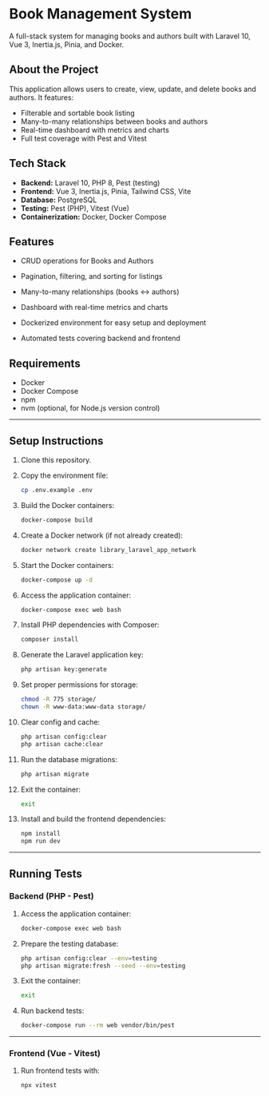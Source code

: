 # Book Management System

A full-stack system for managing books and authors built with Laravel 10, Vue 3, Inertia.js, Pinia, and Docker.

## About the Project

This application allows users to create, view, update, and delete books and authors. It features:

- Filterable and sortable book listing
- Many-to-many relationships between books and authors
- Real-time dashboard with metrics and charts
- Full test coverage with Pest and Vitest

## Tech Stack

- **Backend:** Laravel 10, PHP 8, Pest (testing)
- **Frontend:** Vue 3, Inertia.js, Pinia, Tailwind CSS, Vite
- **Database:** PostgreSQL
- **Testing:** Pest (PHP), Vitest (Vue)
- **Containerization:** Docker, Docker Compose

## Features 

- CRUD operations for Books and Authors

- Pagination, filtering, and sorting for listings

- Many-to-many relationships (books ↔ authors)

- Dashboard with real-time metrics and charts

- Dockerized environment for easy setup and deployment

- Automated tests covering backend and frontend

## Requirements

- Docker
- Docker Compose
- npm
- nvm (optional, for Node.js version control)

---

## Setup Instructions

1. Clone this repository.

2. Copy the environment file:

    ```bash
    cp .env.example .env
    ```

3. Build the Docker containers:

    ```bash
    docker-compose build
    ```

4. Create a Docker network (if not already created):

    ```bash
    docker network create library_laravel_app_network
    ```

5. Start the Docker containers:

    ```bash
    docker-compose up -d
    ```

6. Access the application container:

    ```bash
    docker-compose exec web bash
    ```

7. Install PHP dependencies with Composer:

    ```bash
    composer install
    ```

8. Generate the Laravel application key:

    ```bash
    php artisan key:generate
    ```

9. Set proper permissions for storage:

    ```bash
    chmod -R 775 storage/
    chown -R www-data:www-data storage/
    ```

10. Clear config and cache:

    ```bash
    php artisan config:clear
    php artisan cache:clear
    ```

11. Run the database migrations:

    ```bash
    php artisan migrate
    ```

12. Exit the container:

    ```bash
    exit
    ```

13. Install and build the frontend dependencies:

    ```bash
    npm install
    npm run dev
    ```

---

## Running Tests

### Backend (PHP - Pest)

1. Access the application container:

    ```bash
    docker-compose exec web bash
    ```

2. Prepare the testing database:

    ```bash
    php artisan config:clear --env=testing
    php artisan migrate:fresh --seed --env=testing
    ```

3. Exit the container:

    ```bash
    exit
    ```

4. Run backend tests:

    ```bash
    docker-compose run --rm web vendor/bin/pest
    ```

---

 ### Frontend (Vue - Vitest)

1. Run frontend tests with:


    ```bash
    npx vitest
    ```